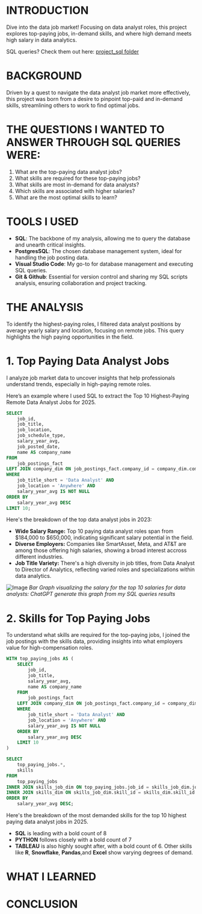 # INTRODUCTION
Dive into the data job market! Focusing on data analyst roles, this project explores top-paying jobs, in-demand skills, and where high demand meets high salary in data analytics.

SQL queries? Check them out here:
[project_sql folder](/project_sql/)

# BACKGROUND
Driven by a quest to navigate the data analyst job market more effectively, this project was born from a desire to pinpoint top-paid and in-demand skills, streamlining others to work to find optimal jobs.

# THE QUESTIONS I WANTED TO ANSWER THROUGH SQL QUERIES WERE:
1. What are the top-paying data analyst jobs?
2. What skills are required for these top-paying jobs?
3. What skills are most in-demand for data analysts?
4. Which skills are associated with higher salaries?
5. What are the most optimal skills to learn?

# TOOLS I USED
- **SQL**: The backbone of my analysis, allowing me to query the database and unearth critical insights.
- **PostgresSQL**: The chosen database management system, ideal for handling the job posting data.
- **Visual Studio Code**: My go-to for database management and executing SQL queries.
- **Git & Github**: Essential for version control and sharing my SQL scripts analysis, ensuring collaboration and project tracking.

# THE ANALYSIS
To identify the highest-paying roles, I filtered data analyst positions by average yearly salary and location, focusing on remote jobs. This query highlights the high paying opportunities in the field.

# 1. Top Paying Data Analyst Jobs
I analyze job market data to uncover insights that help professionals understand trends, especially in high-paying remote roles.

Here’s an example where I used SQL to extract the Top 10 Highest-Paying Remote Data Analyst Jobs for 2025.

```sql
SELECT 
    job_id,
    job_title,
    job_location,
    job_schedule_type,
    salary_year_avg,
    job_posted_date,
    name AS company_name
FROM
    job_postings_fact
LEFT JOIN company_dim ON job_postings_fact.company_id = company_dim.company_id
WHERE
    job_title_short = 'Data Analyst' AND
    job_location = 'Anywhere' AND
    salary_year_avg IS NOT NULL
ORDER BY
    salary_year_avg DESC
LIMIT 10;
```
Here's the breakdown of the top data analyst jobs in 2023:

- **Wide Salary Range:** Top 10 paying data analyst roles span from $184,000 to $650,000, indicating significant salary potential in the field.
- **Diverse Employers:** Companies like SmartAsset, Meta, and AT&T are among those offering high salaries, showing a broad interest accross different industries.
- **Job Title Variety:** There's a high diversity in job titles, from Data Analyst to Director of Analytics, reflecting varied roles and specializations within data analytics.

![Image](https://github.com/user-attachments/assets/e81948d2-6860-492d-96a4-f323da52729c)
*Bar Graph visualizing the salary for the top 10 salaries for data analysts: ChatGPT generate this graph from my SQL queries results*

# 2. Skills for Top Paying Jobs
To understand what skills are required for the top-paying jobs, I joined the job postings with the skills data, providing insights into what employers value for high-compensation roles.

```sql
WITH top_paying_jobs AS (
    SELECT 
        job_id,
        job_title,
        salary_year_avg,
        name AS company_name
    FROM
        job_postings_fact
    LEFT JOIN company_dim ON job_postings_fact.company_id = company_dim.company_id
    WHERE
        job_title_short = 'Data Analyst' AND
        job_location = 'Anywhere' AND
        salary_year_avg IS NOT NULL
    ORDER BY
        salary_year_avg DESC
    LIMIT 10
)

SELECT 
    top_paying_jobs.*,
    skills
FROM 
    top_paying_jobs
INNER JOIN skills_job_dim ON top_paying_jobs.job_id = skills_job_dim.job_id
INNER JOIN skills_dim ON skills_job_dim.skill_id = skills_dim.skill_id
ORDER BY 
    salary_year_avg DESC;
```

Here's the breakdown of the most demanded skills for the top 10 highest paying data analyst jobs in 2025.

- **SQL** is leading with a bold count of 8
- **PYTHON** follows closely with a bold count of 7
- **TABLEAU** is also highly sought after, with a bold count of 6. Other skills like **R**, **Snowflake**, **Pandas**,and **Excel** show varying degrees of demand.

# WHAT I LEARNED 

# CONCLUSION
